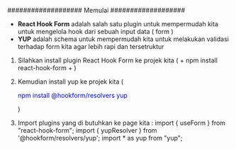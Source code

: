 ################### Memulai ###################

- <b style='font-weight : bold'>React Hook Form</b> adalah salah satu plugin untuk mempermudah kita untuk mengelola hook dari sebuah input data ( form )
- <b style='font-weight : bold'>YUP</b> adalah schema untuk mempermudah kita untuk melakukan validasi terhadap form kita agar lebih rapi dan tersetruktur

1. Silahkan install plugin React Hook Form ke projek kita ( + npm install react-hook-form + )

2. Kemudian install yup ke projek kita ( <p style='color : blue'> npm install @hookform/resolvers yup <p> )

3. Import plugins yang di butuhkan ke page kita :
   import { useForm } from "react-hook-form";
   import { yupResolver } from '@hookform/resolvers/yup';
   import \* as yup from "yup";
